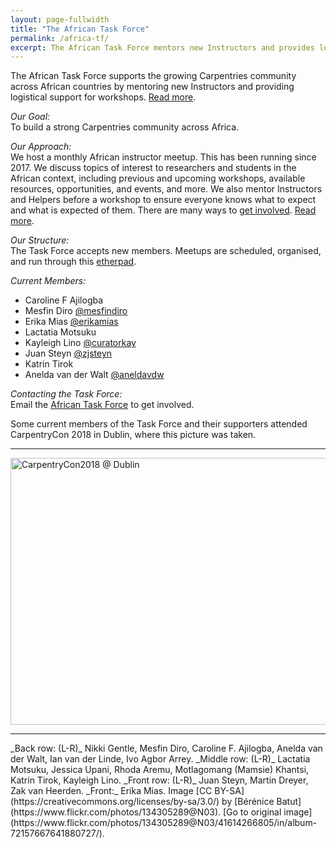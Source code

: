 ```yaml
---
layout: page-fullwidth
title: "The African Task Force"
permalink: /africa-tf/
excerpt: The African Task Force mentors new Instructors and provides logistical support for workshops.
---
```


The African Task Force supports the growing Carpentries community across African countries by mentoring new Instructors and providing 
logistical support for workshops. 
[Read more](https://docs.carpentries.org/topic_folders/regional_communities/african_task_force.html).

_Our Goal:_    
To build a strong Carpentries community across Africa.

_Our Approach:_    
We host a monthly African instructor meetup. This has been running since 2017. We discuss topics of interest to researchers and 
students in the African context, including previous and upcoming workshops, available resources, opportunities, and events, and more.
We also mentor Instructors and Helpers before a workshop to ensure everyone knows what to expect and what is expected of them. There 
are many ways to [get 
involved](https://docs.carpentries.org/topic_folders/regional_communities/african_task_force.html#join-us).
[Read more](https://docs.carpentries.org/topic_folders/regional_communities/african_task_force.html#what-we-do).

_Our Structure:_    
The Task Force accepts new members. Meetups are scheduled, organised, and 
run through this [etherpad](https://pad.carpentries.org/ZA-community-call). 

_Current Members:_    

- Caroline F Ajilogba 
- Mesfin Diro [@mesfindiro](https://twitter.com/mesfindiro)
- Erika Mias [@erikamias](https://twitter.com/erikamias)
- Lactatia Motsuku
- Kayleigh Lino [@curatorkay](https://twitter.com/curatorkay)
- Juan Steyn [@zjsteyn](https://twitter.com/zjsteyn)
- Katrin Tirok
- Anelda van der Walt [@aneldavdw](https://twitter.com/aneldavdw)

_Contacting the Task Force:_    
Email the [African Task Force](admin-afr@40carpentries.org) to get involved.

Some current members of the Task
Force and their supporters attended CarpentryCon 2018 in Dublin, where this picture was taken.

<hr>

<a data-flickr-embed="true"  href="https://www.flickr.com/photos/134305289@N03/41614266805/in/album-72157667641880727/" title="CarpentryCon2018 @ Dublin"><img src="https://farm2.staticflickr.com/1721/41614266805_d76de0a57a_z.jpg" width="640" height="427" alt="CarpentryCon2018 @ Dublin"></a><script async src="//embedr.flickr.com/assets/client-code.js" charset="utf-8"></script>

<hr>
_Back row: (L-R)_  Nikki Gentle, Mesfin Diro, Caroline F. Ajilogba, Anelda van der Walt, Ian van der Linde, Ivo Agbor Arrey.   
_Middle row: (L-R)_ Lactatia Motsuku, Jessica Upani, Rhoda Aremu, Motlagomang (Mamsie) Khantsi, Katrin Tirok, Kayleigh Lino.   
_Front row: (L-R)_ Juan Steyn, Martin Dreyer, Zak van Heerden.   
_Front:_ Erika Mias.   
Image [CC BY-SA](https://creativecommons.org/licenses/by-sa/3.0/) by [Bérénice Batut](https://www.flickr.com/photos/134305289@N03). [Go to original image](https://www.flickr.com/photos/134305289@N03/41614266805/in/album-72157667641880727/). 



